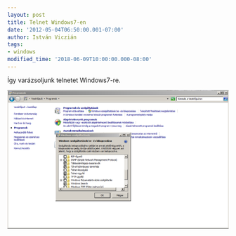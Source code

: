 ```yaml
---
layout: post
title: Telnet Windows7-en
date: '2012-05-04T06:50:00.001-07:00'
author: István Viczián
tags:
- windows
modified_time: '2018-06-09T10:00:00.000-08:00'
---
```


Így varázsoljunk telnetet Windows7-re.

<a href="/artifacts/posts/2012-05-04-telnet-windows7-en/windows7_telnet.png" data-lightbox="post-images">![Telnet Windows 10-en](/artifacts/posts/2012-05-04-telnet-windows7-en/windows7_telnet_750.png)</a>
